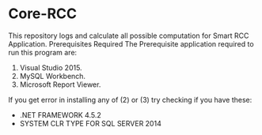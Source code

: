 # Core-RCC
This repository logs and calculate all possible computation for Smart RCC Application.
Prerequisites Required
The Prerequisite application required to run this program are:
1. Visual Studio 2015. 
2. MySQL Workbench. 
3. Microsoft Report Viewer. 

If you get error in installing any of (2) or (3) try checking if you have these:
* .NET FRAMEWORK 4.5.2
* SYSTEM CLR TYPE FOR SQL SERVER 2014

